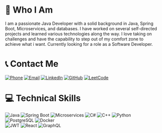 # 👤 Who I Am
I am a passionate Java Developer with a solid background in Java, Spring Boot, Microservices, and databases. I have worked on several self-directed projects and learned various technologies along the way. I love taking on challenges and have the capability to step out of my comfort zone to achieve what i want. Currently looking for a role as a Software Developer.

# 📞 Contact Me

[![Phone](https://img.shields.io/badge/Phone-%23000000.svg?logo=phone&logoColor=white)](tel:+917980717584) 
[![Email](https://img.shields.io/badge/Email-%23D14836.svg?logo=gmail&logoColor=white)](mailto:ripanbaidya7980@gmail.com) 
[![LinkedIn](https://img.shields.io/badge/LinkedIn-%230077B5.svg?logo=linkedin&logoColor=white)](https://www.linkedin.com/in/ripan-baidya-9230412a6) 
[![GitHub](https://img.shields.io/badge/GitHub-%23121011.svg?logo=github&logoColor=white)](https://github.com/xplorewithripan) 
[![LeetCode](https://img.shields.io/badge/LeetCode-%23FFA116.svg?logo=leetcode&logoColor=white)](https://leetcode.com/xplorewithripan/)

# 💻 Technical Skills

![Java](https://img.shields.io/badge/java-%23ED8B00.svg?style=for-the-badge&logo=java&logoColor=green)
![Spring Boot](https://img.shields.io/badge/spring-%236DB33F.svg?style=for-the-badge&logo=spring&logoColor=white) 
![Microservices](https://img.shields.io/badge/microservices-%234ea94b.svg?style=for-the-badge&logo=microservices&logoColor=white)
![C#](https://img.shields.io/badge/c%23-%2300599C.svg?style=for-the-badge&logo=csharp&logoColor=white) 
![C++](https://img.shields.io/badge/c%2B%2B-%2300599C.svg?style=for-the-badge&logo=c%2B%2B&logoColor=white)
![Python](https://img.shields.io/badge/python-3670A0?style=for-the-badge&logo=python&logoColor=ffdd54) 
![PostgreSQL](https://img.shields.io/badge/postgresql-%23316192.svg?style=for-the-badge&logo=postgresql&logoColor=white)
![Docker](https://img.shields.io/badge/docker-%230db7ed.svg?style=for-the-badge&logo=docker&logoColor=white)  
![JWT](https://img.shields.io/badge/JWT-black?style=for-the-badge&logo=json-web-tokens)
![React](https://img.shields.io/badge/react-%2361DAFB.svg?style=for-the-badge&logo=react&logoColor=black)
![GraphQL](https://img.shields.io/badge/graphql-%E10098.svg?style=for-the-badge&logo=graphql&logoColor=white)
